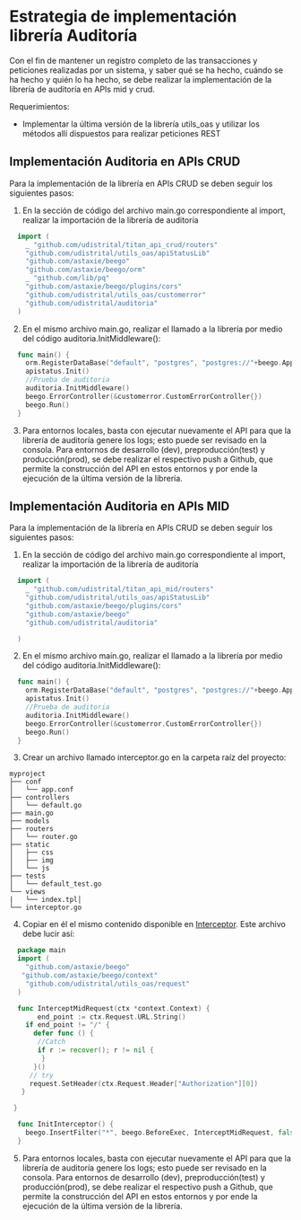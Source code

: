 # Estrategia de implementación librería Auditoría 

Con el fin de mantener un registro completo de las transacciones y peticiones realizadas por un sistema, y saber qué se ha hecho, cuándo se ha hecho y quién lo ha hecho, se debe realizar la implementación de la librería de auditoría en APIs mid y crud.

Requerimientos:

* Implementar la última versión de la librería utils_oas y utilizar los métodos allí dispuestos para realizar peticiones REST 
 
## Implementación Auditoria en APIs CRUD

Para la implementación de la librería en APIs CRUD se deben seguir los siguientes pasos:

1. En la sección de código del archivo main.go correspondiente al import, realizar la importación de la librería de auditoría 

```go
  import (
    _ "github.com/udistrital/titan_api_crud/routers"
    "github.com/udistrital/utils_oas/apiStatusLib"
    "github.com/astaxie/beego"
    "github.com/astaxie/beego/orm"
    _ "github.com/lib/pq"
    "github.com/astaxie/beego/plugins/cors"
    "github.com/udistrital/utils_oas/customerror"
    "github.com/udistrital/auditoria"
  )
```
2. En el mismo archivo main.go, realizar el llamado a la librería por medio del código auditoria.InitMiddleware(): 

```go
  func main() {
    orm.RegisterDataBase("default", "postgres", "postgres://"+beego.AppConfig.String("PGuser")+":"+beego.AppConfig.String("PGpass")+"@"+beego.AppConfig.String("PGurls")+"/"+beego.AppConfig.String("PGdb")+"?sslmode=disable&search_path="+beego.AppConfig.String("PGschemas")+"")
    apistatus.Init()
    //Prueba de auditoria
    auditoria.InitMiddleware()
    beego.ErrorController(&customerror.CustomErrorController{})
    beego.Run()
  }
```
3. Para entornos locales, basta con ejecutar nuevamente el API para que la librería de auditoría genere los logs; esto puede ser revisado en la consola. Para entornos de desarrollo (dev), preproducción(test) y producción(prod), se debe realizar el respectivo push a Github, que permite la construcción del API en estos entornos y por ende la ejecución de la última versión de la librería.


## Implementación Auditoria en APIs MID 

Para la implementación de la librería en APIs CRUD se deben seguir los siguientes pasos:

1. En la sección de código del archivo main.go correspondiente al import, realizar la importación de la librería de auditoría

```go
  import (
    _ "github.com/udistrital/titan_api_mid/routers"
    "github.com/udistrital/utils_oas/apiStatusLib"
    "github.com/astaxie/beego/plugins/cors"
    "github.com/astaxie/beego"
    "github.com/udistrital/auditoria"

  )
```
2. En el mismo archivo main.go, realizar el llamado a la librería por medio del código auditoria.InitMiddleware(): 

```go
  func main() {
    orm.RegisterDataBase("default", "postgres", "postgres://"+beego.AppConfig.String("PGuser")+":"+beego.AppConfig.String("PGpass")+"@"+beego.AppConfig.String("PGurls")+"/"+beego.AppConfig.String("PGdb")+"?sslmode=disable&search_path="+beego.AppConfig.String("PGschemas")+"")
    apistatus.Init()
    //Prueba de auditoria
    auditoria.InitMiddleware()
    beego.ErrorController(&customerror.CustomErrorController{})
    beego.Run()
  }
```

3. Crear un archivo llamado interceptor.go en la carpeta raíz del proyecto:

```
myproject
├── conf
│   └── app.conf
├── controllers
│   └── default.go
├── main.go
├── models
├── routers
│   └── router.go
├── static
│   ├── css
│   ├── img
│   └── js
├── tests
│   └── default_test.go
└── views
|   └── index.tpl│  
└── interceptor.go 
```

4. Copiar en él el mismo contenido disponible en 
[Interceptor](https://github.com/udistrital/auditoria/blob/dev/interceptor.go). Este archivo debe lucir así:

```go
  package main
  import (
    "github.com/astaxie/beego"
   "github.com/astaxie/beego/context"
    "github.com/udistrital/utils_oas/request"
  )

  func InterceptMidRequest(ctx *context.Context) {
	   end_point := ctx.Request.URL.String()
    if end_point != "/" {
      defer func () {
       //Catch
       if r := recover(); r != nil {
        }
      }()
     // try
     request.SetHeader(ctx.Request.Header["Authorization"][0])
   }

 }

  func InitInterceptor() {
    beego.InsertFilter("*", beego.BeforeExec, InterceptMidRequest, false)
  }
```
5. Para entornos locales, basta con ejecutar nuevamente el API para que la librería de auditoría genere los logs; esto puede ser revisado en la consola. Para entornos de desarrollo (dev), preproducción(test) y producción(prod), se debe realizar el respectivo push a Github, que permite la construcción del API en estos entornos y por ende la ejecución de la última versión de la librería. 
